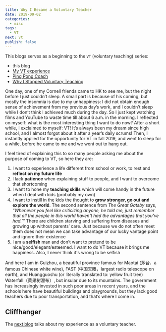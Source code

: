 ```yaml
---
title: Why I Became a Voluntary Teacher
date: 2019-09-02
categories:
  - misc
tags:
  - VT
next: vt
publish: false
---
```


This blogs serves as a beginning to the `VT` (voluntary teaching) series:

<!-- more -->

- this blog
- [My VT experience](vt)
- [Ping Pong Coach](ping_pong_coach)
- [Why I Stopped Voluntary Teaching](why_stopped_vt)

One day, one of my Cornell friends came to HK to see me, but the night before I just couldn’t sleep. A small part is because of his coming, but mostly the insomnia is due to my unhappiness: I did not obtain enough sense of achievement from my previous day’s work, and I couldn’t sleep while I don’t think I achieved much during the day. So I just kept watching films and YouTube to waste time till about 6 a.m. in the morning. I reflected on myself: what is the most interesting thing I want to do now? After a short while, I exclaimed to myself: VT! It’s always been my dream since high school, and I almost forgot about it after a year’s daily scrums! Then, I instantly applied for the opportunity for VT in fall 2019, and went to sleep for a while, before he came to me and we went out to hang out.

I feel tired of explaining this to so many people asking me about the purpose of coming to VT, so here they are:

1. I want to experience a life different from school or work, to rest and **reflect on my future life**
2. I lack **patience** when explaining stuff to people, and I want to overcome that shortcoming
3. I want to hone my **teaching skills** which will come handy in the future when I deal with kids (probably my own)
4. I want to instill in the kids the thought to **grow stronger, go out and explore the world**. The second sentence from _The Great Gatsby_ says, _“Whenever you feel like criticizing anyone, he told me, just remember that all the people in this world haven't had the advantages that you've had.’”_ There are children starving and suffering from diseases and growing up without parents’ care. Just because we do not often meet them does not mean we can take advantage of our lucky vantage point and ignore their existence
5. I am a **selfish** man and don’t want to pretend to be nice/good/elegant/esteemed. I want to do VT because it brings me happiness. Also, I never think it's wrong to be selfish

And here I am in Guizhou, a beautiful province famous for Maotai (茅台，a famous Chinese white wine), FAST (中国天眼，largest radio telescope on earth), and Huangguoshu (or literally translated to: yellow fruit tree) Waterfall（黄果树瀑布）, but insular due to its mountains. The government has increasingly invested in such poor areas in recent years, and the schools here have beautiful buildings and playgrounds, but they lack good teachers due to poor transportation, and that’s where I come in.

## Cliffhanger

The [next blog](vt) talks about my experience as a voluntary teacher.
